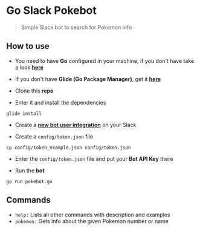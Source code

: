 # Go Slack Pokebot

> Simple Slack bot to search for Pokemon info

## How to use

- You need to have **Go** configured in your machine, if you don't have take a look **[here](https://golang.org/doc/install)**

- If you don't have **Glide (Go Package Manager)**, get it **[here](https://github.com/Masterminds/glide)**

- Clone this **repo**

- Enter it and install the dependencies

```
glide install
```

- Create a **[new bot user integration](https://my.slack.com/services/new/bot)** on your Slack

- Create a `config/token.json` file

```
cp config/token_example.json config/token.json
```

- Enter the `config/token.json` file and put your **Bot API Key** there

- Run the **bot**

```
go run pokebot.go
```

## Commands

- `help:` Lists all other commands with description and examples
- `pokemon:` Gets info about the given Pokemon number or name
